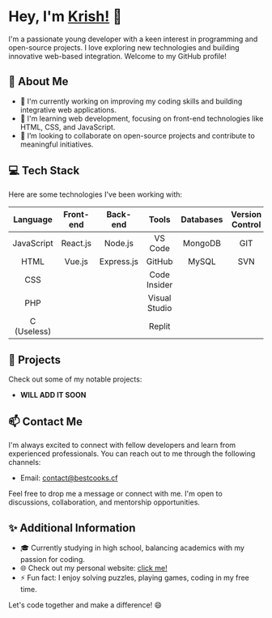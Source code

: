 # Hey, I'm [Krish!](https://me.chhris.repl.co) 👋

I'm a passionate young developer with a keen interest in programming and open-source projects. I love exploring new technologies and building innovative web-based integration. Welcome to my GitHub profile!

## 🌟 About Me

- 🔭 I'm currently working on improving my coding skills and building integrative web applications.
- 🌱 I'm learning web development, focusing on front-end technologies like HTML, CSS, and JavaScript.
- 👯 I’m looking to collaborate on open-source projects and contribute to meaningful initiatives.

## 💻 Tech Stack

Here are some technologies I've been working with:

| Language     | Front-end    |    Back-end   | Tools              |   Databases  | Version Control | Tools              |
|:------------:|:------------:|:-------------:|:------------------:|:------------:|:---------------:|:------------------:|
| JavaScript   | React.js     |    Node.js    | VS Code            |   MongoDB    |      GIT        |     VS Code        |
| HTML         | Vue.js       |    Express.js | GitHub             |    MySQL     |      SVN        |     GitHub         |
| CSS          |              |               | Code Insider       |              |                 |      Code Insider  |
| PHP          |              |               | Visual Studio      |              |                 |      Visual Studio |
| C (Useless)  |              |               | Replit             |              |                 |      Replit        |     
    
## 🚀 Projects

Check out some of my notable projects:

- **WILL ADD IT SOON**

## 📫 Contact Me

I'm always excited to connect with fellow developers and learn from experienced professionals. You can reach out to me through the following channels:

- Email: [contact@bestcooks.cf](mailto:contact@bestcooks.cf)

Feel free to drop me a message or connect with me. I'm open to discussions, collaboration, and mentorship opportunities.

## ✨ Additional Information

- 🎓 Currently studying in high school, balancing academics with my passion for coding.
- 🌐 Check out my personal website: [click me!](https://me.chhris.repl.co)
- ⚡ Fun fact: I enjoy solving puzzles, playing games, coding in my free time.

Let's code together and make a difference! 😄
